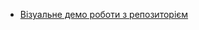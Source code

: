 * [Візуальне демо роботи з репозиторієм](book/most-important/git-essentials/stvoryumo-repozitori-ta-zalivamo-na-github.md)
